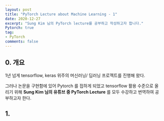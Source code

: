```yaml
---
layout: post
title: "PyTorch Lecture about Machine Learning - 1"
date: 2020-12-27
excerpt: "Sung Kim 님의 PyTorch lecture를 공부하고 작성하고자 합니다."
Pytorch: true
tag:
- PyTorch
comments: false
---
```


## 0\. 개요

1년 넘게 tensorflow, keras 위주의 머신러닝/ 딥러닝 프로젝트를 진행해 왔다. <br>

그러나 논문을 구현함에 있어 Pytorch 를 접하게 되었고 tensorflow 활용 수준으로 올리기 위해 **Sung Kim 님의 유튜브 중 PyTorch Lecture** 를 모두 수강하고 번역하여 공부하고자 한다.

## 1\.
